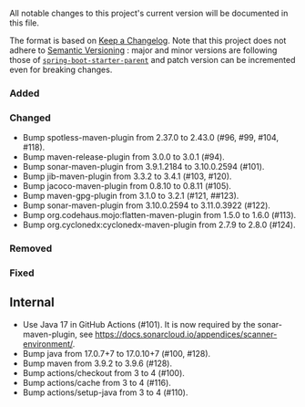 All notable changes to this project's current version will be documented in this file.

The format is based on [Keep a Changelog](https://keepachangelog.com/en/1.0.0/). Note that
this project does not adhere to [Semantic Versioning](https://semver.org/spec/v2.0.0.html)
: major and minor versions are following those of
[`spring-boot-starter-parent`](https://spring.io/projects/spring-boot) and patch version
can be incremented even for breaking changes.

### Added

### Changed

- Bump spotless-maven-plugin from 2.37.0 to 2.43.0 (#96, #99, #104, #118).
- Bump maven-release-plugin from 3.0.0 to 3.0.1 (#94).
- Bump sonar-maven-plugin from 3.9.1.2184 to 3.10.0.2594 (#101).
- Bump jib-maven-plugin from 3.3.2 to 3.4.1 (#103, #120).
- Bump jacoco-maven-plugin from 0.8.10 to 0.8.11 (#105).
- Bump maven-gpg-plugin from 3.1.0 to 3.2.1 (#121, ##123).
- Bump sonar-maven-plugin from 3.10.0.2594 to 3.11.0.3922 (#122).
- Bump org.codehaus.mojo:flatten-maven-plugin from 1.5.0 to 1.6.0 (#113).
- Bump org.cyclonedx:cyclonedx-maven-plugin from 2.7.9 to 2.8.0 (#124).

### Removed

### Fixed

## Internal

- Use Java 17 in GitHub Actions (#101). It is now required by the sonar-maven-plugin, see
  https://docs.sonarcloud.io/appendices/scanner-environment/.
- Bump java from 17.0.7+7 to 17.0.10+7 (#100, #128).
- Bump maven from 3.9.2 to 3.9.6 (#128).
- Bump actions/checkout from 3 to 4 (#100).
- Bump actions/cache from 3 to 4 (#116).
- Bump actions/setup-java from 3 to 4 (#110).
